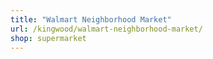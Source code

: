 ```yaml
---
title: "Walmart Neighborhood Market"
url: /kingwood/walmart-neighborhood-market/
shop: supermarket
---
```

